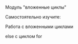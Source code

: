 Модуль "вложенные циклы"

Самостоятельно изучите:

Работа с вложенными циклами


else с циклом for

